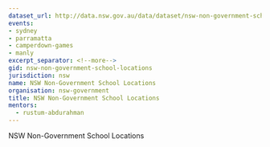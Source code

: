 ```yaml
---
dataset_url: http://data.nsw.gov.au/data/dataset/nsw-non-government-school-locations
events:
- sydney
- parramatta
- camperdown-games
- manly
excerpt_separator: <!--more-->
gid: nsw-non-government-school-locations
jurisdiction: nsw
name: NSW Non-Government School Locations
organisation: nsw-government
title: NSW Non-Government School Locations
mentors:
  - rustum-abdurahman
---
```


NSW Non-Government School Locations